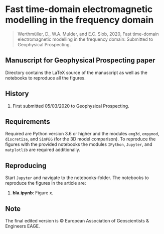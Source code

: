 # Fast time-domain electromagnetic modelling in the frequency domain

> Werthmüller, D., W.A. Mulder, and E.C. Slob, 2020, Fast time-domain
> electromagnetic modelling in the frequency domain: Submitted to Geophysical
> Prospecting.


## Manuscript for Geophysical Prospecting paper

Directory contains the LaTeX source of the manuscript as well as the notebooks
to reproduce all the figures.


## History

1. First submitted 05/03/2020 to Geophysical Prospecting.


## Requirements

Required are Python version 3.6 or higher and the modules `emg3d`, `empymod`,
`discretize`, and `SimPEG` (for the 3D model comparison). To reproduce the
figures with the provided notebooks the modules `IPython`, `Jupyter`, and
`matplotlib` are required additionally.


## Reproducing

Start `Jupyter` and navigate to the notebooks-folder. The notebooks to
reproduce the figures in the article are:

1. **bla.ipynb**: Figure x.


## Note

The final edited version is &copy; European Association of Geoscientists &
Engineers EAGE.
